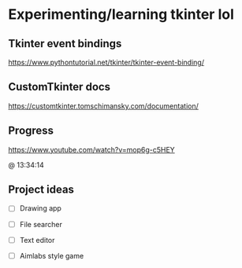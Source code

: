 # Experimenting/learning tkinter lol

## Tkinter event bindings
https://www.pythontutorial.net/tkinter/tkinter-event-binding/

## CustomTkinter docs
https://customtkinter.tomschimansky.com/documentation/

## Progress

https://www.youtube.com/watch?v=mop6g-c5HEY

@ 13:34:14
## Project ideas
 - [ ] Drawing app

 - [ ] File searcher

 - [ ] Text editor

 - [ ] Aimlabs style game
